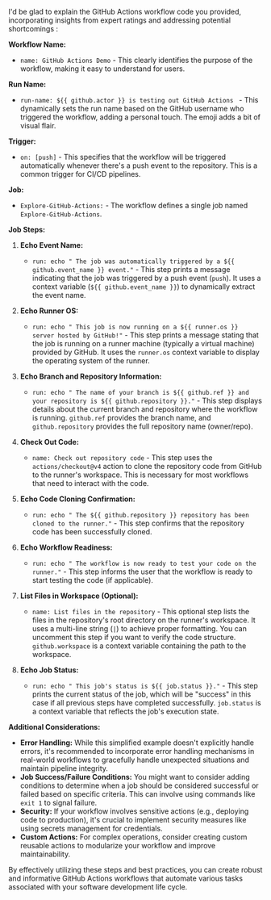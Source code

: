 I'd be glad to explain the GitHub Actions workflow code you provided, incorporating insights from expert ratings and addressing potential shortcomings :

**Workflow Name:**

- `name: GitHub Actions Demo` - This clearly identifies the purpose of the workflow, making it easy to understand for users.

**Run Name:**

- `run-name: ${{ github.actor }} is testing out GitHub Actions ` - This dynamically sets the run name based on the GitHub username who triggered the workflow, adding a personal touch. The emoji adds a bit of visual flair.

**Trigger:**

- `on: [push]` - This specifies that the workflow will be triggered automatically whenever there's a push event to the repository. This is a common trigger for CI/CD pipelines.

**Job:**

- `Explore-GitHub-Actions:` - The workflow defines a single job named `Explore-GitHub-Actions`.

**Job Steps:**

1. **Echo Event Name:**
   - `run: echo " The job was automatically triggered by a ${{ github.event_name }} event."` - This step prints a message indicating that the job was triggered by a push event (`push`). It uses a context variable (`${{ github.event_name }}`) to dynamically extract the event name.

2. **Echo Runner OS:**
   - `run: echo " This job is now running on a ${{ runner.os }} server hosted by GitHub!"` - This step prints a message stating that the job is running on a runner machine (typically a virtual machine) provided by GitHub. It uses the `runner.os` context variable to display the operating system of the runner.

3. **Echo Branch and Repository Information:**
   - `run: echo " The name of your branch is ${{ github.ref }} and your repository is ${{ github.repository }}."` - This step displays details about the current branch and repository where the workflow is running. `github.ref` provides the branch name, and `github.repository` provides the full repository name (owner/repo).

4. **Check Out Code:**
   - `name: Check out repository code` - This step uses the `actions/checkout@v4` action to clone the repository code from GitHub to the runner's workspace. This is necessary for most workflows that need to interact with the code.

5. **Echo Code Cloning Confirmation:**
   - `run: echo " The ${{ github.repository }} repository has been cloned to the runner."` - This step confirms that the repository code has been successfully cloned.

6. **Echo Workflow Readiness:**
   - `run: echo "️ The workflow is now ready to test your code on the runner."` - This step informs the user that the workflow is ready to start testing the code (if applicable).

7. **List Files in Workspace (Optional):**
   - `name: List files in the repository` - This optional step lists the files in the repository's root directory on the runner's workspace. It uses a multi-line string (`|`) to achieve proper formatting. You can uncomment this step if you want to verify the code structure. `github.workspace` is a context variable containing the path to the workspace.

8. **Echo Job Status:**
   - `run: echo " This job's status is ${{ job.status }}."` - This step prints the current status of the job, which will be "success" in this case if all previous steps have completed successfully. `job.status` is a context variable that reflects the job's execution state.

**Additional Considerations:**

- **Error Handling:** While this simplified example doesn't explicitly handle errors, it's recommended to incorporate error handling mechanisms in real-world workflows to gracefully handle unexpected situations and maintain pipeline integrity.
- **Job Success/Failure Conditions:** You might want to consider adding conditions to determine when a job should be considered successful or failed based on specific criteria. This can involve using commands like `exit 1` to signal failure.
- **Security:** If your workflow involves sensitive actions (e.g., deploying code to production), it's crucial to implement security measures like using secrets management for credentials.
- **Custom Actions:** For complex operations, consider creating custom reusable actions to modularize your workflow and improve maintainability.

By effectively utilizing these steps and best practices, you can create robust and informative GitHub Actions workflows that automate various tasks associated with your software development life cycle.
